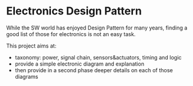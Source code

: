 # Electronics Design Pattern

While the SW world has enjoyed Design Pattern for many years, finding a good list of those for electronics is not an easy task.

This project aims at:
* taxonomy: power, signal chain, sensors&actuators, timing and logic
* provide a simple electronic diagram and explanation
* then provide in a second phase deeper details on each of those diagrams
